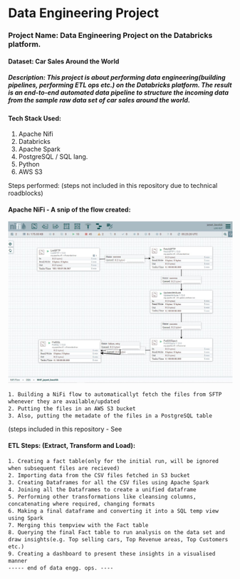 # Data Engineering Project
### Project Name: Data Engineering Project on the Databricks platform. 
#### Dataset: Car Sales Around the World

##### Description: This project is about performing data engineering(building pipelines, performing ETL ops etc.) on the Databricks platform. The result is an end-to-end automated data pipeline to structure the incoming data from the sample raw data set of car sales around the world.

#### Tech Stack Used:
  1. Apache Nifi
  2. Databricks
  3. Apache Spark
  4. PostgreSQL / SQL lang.
  5. Python
  6. AWS S3

Steps performed:
  (steps not included in this repository due to technical roadblocks)
  #### Apache NiFi - A snip of the flow created:
  ![alt text](https://github.com/jayantkaushik/data-engineering-project1/blob/main/NiFi%20DEA%20Capture.JPG "NiFi Flow")
  
    1. Building a NiFi flow to automaticallyt fetch the files from SFTP whenever they are available/updated
    2. Putting the files in an AWS S3 bucket
    3. Also, putting the metadate of the files in a PostgreSQL table
  
  (steps included in this repository - See 
  #### ETL Steps: (Extract, Transform and Load):
    1. Creating a fact table(only for the initial run, will be ignored when subsequent files are recieved)
    2. Importing data from the CSV files fetched in S3 bucket
    3. Creating Dataframes for all the CSV files using Apache Spark
    4. Joining all the Dataframes to create a unified dataframe
    5. Performing other transformations like cleansing columns, concatenating where required, changing formats
    6. Making a final dataframe and converting it into a SQL temp view using Spark
    7. Merging this tempview with the Fact table
    8. Querying the final Fact table to run analysis on the data set and draw insights(e.g. Top selling cars, Top Revenue areas, Top Customers etc.)
    9. Creating a dashboard to present these insights in a visualised manner
    ----- end of data engg. ops. ----
